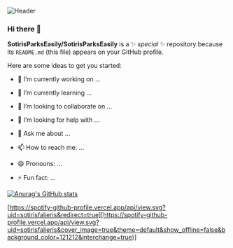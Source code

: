 ![Header](![github-header-image_1](https://github.com/SotirisParksEasily/SotirisParksEasily/assets/143804023/082274a5-8cc2-464f-b26f-2aa6c8b07c73))

### Hi there 👋

**SotirisParksEasily/SotirisParksEasily** is a ✨ _special_ ✨ repository because its `README.md` (this file) appears on your GitHub profile.

Here are some ideas to get you started:

- 🔭 I’m currently working on ...

- 🌱 I’m currently learning ...
- 👯 I’m looking to collaborate on ...
- 🤔 I’m looking for help with ...
- 💬 Ask me about ...
- 📫 How to reach me: ...
- 😄 Pronouns: ...
- ⚡ Fun fact: ...

[![Anurag's GitHub stats](https://github-readme-stats.vercel.app/api?username=SotirisParksEasily&show_icons=true&theme=dracula)](https://github.com/anuraghazra/github-readme-stats)

[https://spotify-github-profile.vercel.app/api/view.svg?uid=sotirisfalieris&redirect=true][https://spotify-github-profile.vercel.app/api/view.svg?uid=sotirisfalieris&cover_image=true&theme=default&show_offline=false&background_color=121212&interchange=true)]
